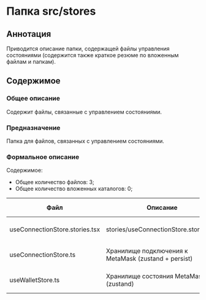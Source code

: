 # Папка src/stores

## Аннотация

Приводится описание папки, содержащей файлы управления состояниями (содержится также
краткое резюме по вложенным файлам и папкам).

## Содержимое

### Общее описание

Содержит файлы, связанные с управлением состояниями.

### Предназначение

Папка для файлов, связанных с управлением состояниями.

### Формальное описание

Содержимое:
* Общее количество файлов: 3;
* Общее количество вложенных каталогов: 0;

| Файл                           | Описание                                             | Тип | К-во строк | Последнее изменение | Звезды    |
|--------------------------------|------------------------------------------------------|-----|------------|---------------------|-----------|
| useConnectionStore.stories.tsx | stories/useConnectionStore.stories.tsx               | tsx | 164        | 2025-05-21 22:54:59 | Нет звезд |
| useConnectionStore.ts          | Хранилище подключения к MetaMask (zustand + persist) | ts  | 305        | 2025-05-22 00:41:48 | ★★★★☆     |
| useWalletStore.ts              | Хранилище состояния MetaMask (zustand)               | ts  | 45         | 2025-05-19 20:24:54 | Нет звезд |

